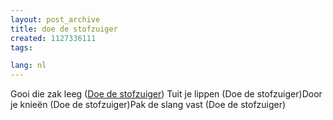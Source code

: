 ```yaml
---
layout: post_archive
title: doe de stofzuiger
created: 1127336111
tags:

lang: nl
---
```

Gooi die zak leeg ([Doe de stofzuiger](http://weblogs.bnn.nl/giph/20050915)) Tuit je lippen (Doe de stofzuiger)Door je knieën (Doe de stofzuiger)Pak de slang vast (Doe de stofzuiger) 
